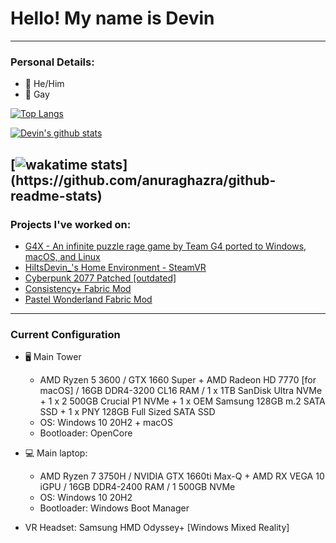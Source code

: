 # Hello! My name is Devin
---
### Personal Details:
- 👨 He/Him
- 🌈 Gay

[![Top Langs](https://github-readme-stats.vercel.app/api/top-langs/?username=HiItsDevin&exclude_repo=ls,LOAS,Thoda)](https://github.com/anuraghazra/github-readme-stats)

[![Devin's github stats](https://github-readme-stats.vercel.app/api?username=HiItsDevin&show_icons=true)](https://github.com/anuraghazra/github-readme-stats)

[![wakatime stats](https://github-readme-stats.vercel.app/api/wakatime?username=HiItsDevin_)](https://github.com/anuraghazra/github-readme-stats)
---
### Projects I've worked on:
- [G4X - An infinite puzzle rage game by Team G4 ported to Windows, macOS, and Linux](https://github.com/team-g4/G4X)
- [HiItsDevin_'s Home Environment - SteamVR](https://steamcommunity.com/sharedfiles/filedetails/?id=2152311955)
- [Cyberpunk 2077 Patched [outdated]](https://www.nexusmods.com/cyberpunk2077/mods/188/?tab=forum&topic_id=9417603)
- [Consistency+ Fabric Mod](https://github.com/ConsistencyPlus/ConsistencyPlus)
- [Pastel Wonderland Fabric Mod](https://github.com/devOS-Sanity-Edition/pastelwonderland)
---
### Current Configuration
- 🖥️ Main Tower
  - AMD Ryzen 5 3600 / GTX 1660 Super + AMD Radeon HD 7770 [for macOS] / 16GB DDR4-3200 CL16 RAM / 1 x 1TB SanDisk Ultra NVMe + 1 x 2 500GB Crucial P1 NVMe + 1 x OEM Samsung 128GB m.2 SATA SSD + 1 x PNY 128GB Full Sized SATA SSD
  - OS: Windows 10 20H2 + macOS
  - Bootloader: OpenCore
- 💻 Main laptop: 
  - AMD Ryzen 7 3750H / NVIDIA GTX 1660ti Max-Q + AMD RX VEGA 10 iGPU / 16GB DDR4-2400 RAM / 1 500GB NVMe
  - OS: Windows 10 20H2
  - Bootloader: Windows Boot Manager

- VR Headset: Samsung HMD Odyssey+ [Windows Mixed Reality]
